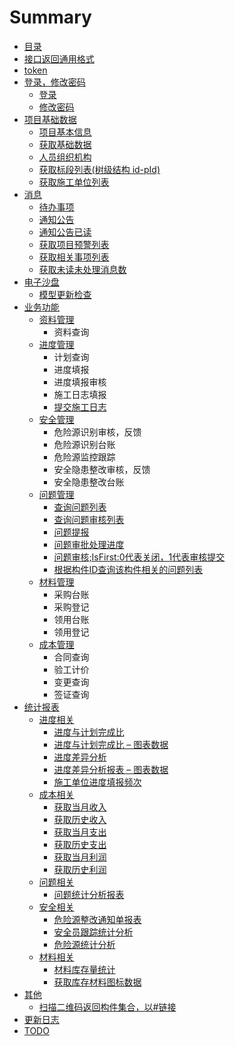# Summary

* [目录](README.md)
* [接口返回通用格式](api/接口返回通用格式.md)
* [token](api/token.md)
* [登录，修改密码](api/login/README.md)
    * [登录](api/login/login.md)
    * [修改密码](api/login/changePwd.md)
* [项目基础数据](api/project/README.md)
    * [项目基本信息](api/project/getProjectInfo.md)
    * [获取基础数据](api/project/getBaseData.md)
    * [人员组织机构](api/project/getOrganizatioNew.md)
    * [获取标段列表(树级结构 id-pId)](api/project/getSectionList.md)
    * [获取施工单位列表](api/project/getConstUnitList.md)
* [消息](api/message/README.md)
    * [待办事项](api/message/getTODOs.md)
    * [通知公告](api/message/getNotices.md)
    * [通知公告已读](api/message/updateNotice.md)
    * [获取项目预警列表](api/message/GetWarnings.md)
    * [获取相关事项列表](api/message/GetRelevants.md)
    * [获取未读未处理消息数](api/message/GetMessageNum.md)
* [电子沙盘](api/bim/README.md)
    * [模型更新检查](api/bim/checkModels.md)
* [业务功能](api/business/README.md)
    * [资料管理](api/business/DocumentMng/README.md)
        * 资料查询
    * [进度管理](api/business/Progress/README.md)
        * 计划查询
        * 进度填报 
        * 进度填报审核
        * 施工日志填报 
        * [提交施工日志](api/business/Progress/submitConstructMonthLog.md)
    * [安全管理](api/business/SafeWork/README.md)
        * 危险源识别审核，反馈
        * 危险源识别台账
        * 危险源监控跟踪
        * 安全隐患整改审核，反馈
        * 安全隐患整改台账
    * [问题管理](api/business/Problem/README.md)
        * [查询问题列表](api/business/Problem/getQualityQuesList.md)
        * [查询问题审核列表](api/business/Problem/getQualityQuesApplList.md)
        * [问题提报](api/business/Problem/setQualityQuest.md)
        * [问题审批处理进度](api/business/Problem/getQualityCheckProcess.md)
        * [问题审核;IsFirst:0代表关闭，1代表审核提交](api/business/Problem/auditingQualityQues.md)
        * [根据构件ID查询该构件相关的问题列表](api/business/Problem/GetProblemsByGuid.md)
    * [材料管理](api/business/MaterialMng/README.md) 
        * 采购台账
        * 采购登记
        * 领用台账   
        * 领用登记
    * [成本管理](api/business/CostMng/README.md)
        * 合同查询
        * 验工计价
        * 变更查询
        * 签证查询
* [统计报表](api/chart/README.md)
    * [进度相关](api/chart/Progress/README.md)
        * [进度与计划完成比](api/chart/Progress/GetScheduleCompletionRatio.md)
        * [进度与计划完成比 – 图表数据](api/chart/Progress/GetScheduleCompletionRatioCharts.md)
        * [进度差异分析](api/chart/Progress/GetScheduleVarianceAnalysis.md)
        * [进度差异分析报表 – 图表数据](api/chart/Progress/GetScheduleVarianceAnalysisCharts.md)
        * [施工单位进度填报频次](api/chart/Progress/GetUnitFrequencyOfFilling.md)
    * [成本相关](api/chart/Cost/README.md)
        * [获取当月收入](api/chart/Cost/GetIncomeStatistics.md)
        * [获取历史收入](api/chart/Cost/GetIncomeHistory.md)
        * [获取当月支出](api/chart/Cost/GetExpenditureStatistics.md)
        * [获取历史支出](api/chart/Cost/GetExpenditureHistory.md)
        * [获取当月利润](api/chart/Cost/GetProfitStatistics.md)
        * [获取历史利润](api/chart/Cost/GetProfitHistory.md)
    * [问题相关](api/chart/Problem/README.md)
        * [问题统计分析报表](api/chart/Problem/GetStatisticalAnalysisReport.md)
    * [安全相关](api/chart/Safework/README.md)
        * [危险源整改通知单报表](api/chart/Safework/GetRiskSourceRectificationNotice.md)
        * [安全员跟踪统计分析](api/chart/Safework/GetTrackingStatisticalOfSecurityPersonnel.md)
        * [危险源统计分析](api/chart/Safework/GetStatisticalAnalysisOfHazardSources.md)
    * [材料相关](api/chart/Material/README.md)
        * [材料库存量统计](api/chart/Material/GetMaterialIinventoryStatistics.md)
        * [获取库存材料图标数据](api/chart/Material/GetMaterialStockRecord.md)
* [其他](api/other/README.md)
  * [扫描二维码返回构件集合，以#链接](api/other/GetActorIDsByQrNumber.md)
* [更新日志](log.md)
* [TODO](TODO.md)

